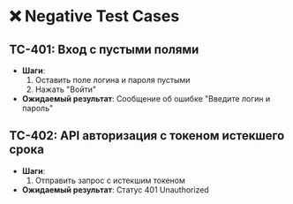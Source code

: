 
# ❌ Negative Test Cases

## TC-401: Вход с пустыми полями
- **Шаги**: 
  1. Оставить поле логина и пароля пустыми
  2. Нажать "Войти"
- **Ожидаемый результат**: Сообщение об ошибке "Введите логин и пароль"

## TC-402: API авторизация с токеном истекшего срока
- **Шаги**:
  1. Отправить запрос с истекшим токеном
- **Ожидаемый результат**: Статус 401 Unauthorized
